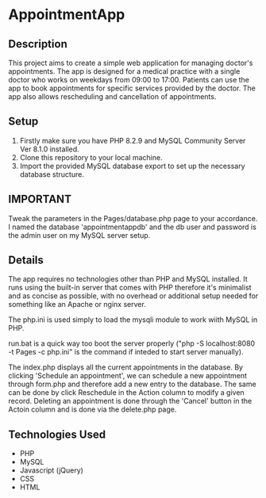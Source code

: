 # AppointmentApp

## Description

This project aims to create a simple web application for managing doctor's appointments. The app is designed for a medical practice with a single doctor who works on weekdays from 09:00 to 17:00. Patients can use the app to book appointments for specific services provided by the doctor. The app also allows rescheduling and cancellation of appointments.

## Setup

1. Firstly make sure you have PHP 8.2.9 and MySQL Community Server Ver 8.1.0 installed.
2. Clone this repository to your local machine.
3. Import the provided MySQL database export to set up the necessary database structure.

## IMPORTANT

Tweak the parameters in the Pages/database.php page to your accordance. I named the database 'appointmentappdb' and the db user and password is the admin user on my MySQL server setup.

## Details

The app requires no technologies other than PHP and MySQL installed. It runs using the built-in server that comes with PHP therefore it's minimalist and as concise as possible, with no overhead or additional setup needed for something like an Apache or nginx server.

The php.ini is used simply to load the mysqli module to work wiith MySQL in PHP.

run.bat is a quick way too boot the server properly ("php -S localhost:8080 -t Pages -c php.ini" is the command if inteded to start server manually).

The index.php displays all the current appointments in the database. By clicking 'Schedule an appointment', we can schedule a new appointment through form.php and therefore add a new entry to the database. The same can be done by click Reschedule in the Action column to modify a given record. Deleting an appointment is done through the 'Cancel' button in the Actoin column and is done via the delete.php page.

## Technologies Used

- PHP
- MySQL
- Javascript (jQuery)
- CSS
- HTML
